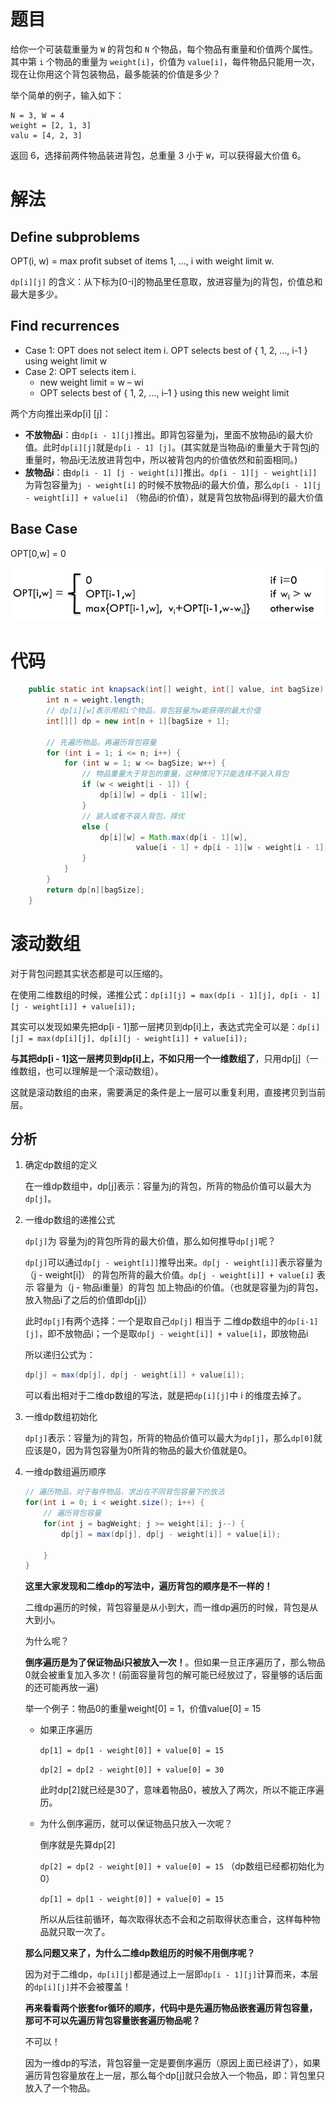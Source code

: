 # 题目

给你一个可装载重量为 `W` 的背包和 `N` 个物品，每个物品有重量和价值两个属性。其中第 `i` 个物品的重量为 `weight[i]`，价值为 `value[i]`，每件物品只能用一次，现在让你用这个背包装物品，最多能装的价值是多少？

举个简单的例子，输入如下：

```
N = 3, W = 4
weight = [2, 1, 3]
valu = [4, 2, 3]
```

返回 6，选择前两件物品装进背包，总重量 3 小于 `W`，可以获得最大价值 6。

# 解法

## Define subproblems

OPT(i, w) = max profit subset of items 1, …, i with weight limit w.

`dp[i][j]` 的含义：从下标为[0-i]的物品里任意取，放进容量为j的背包，价值总和最大是多少。

## Find recurrences

-   Case 1: OPT does not select item i.
    OPT selects best of { 1, 2, …, i-1 } using weight limit w
-   Case 2: OPT selects item i.
    -   new weight limit = w – wi
    -   OPT selects best of { 1, 2, …, i–1 } using this new weight limit

两个方向推出来dp[i] [j]：

-   **不放物品i**：由`dp[i - 1][j]`推出。即背包容量为j，里面不放物品i的最大价值。此时`dp[i][j]`就是`dp[i - 1] [j]`。(其实就是当物品i的重量大于背包j的重量时，物品i无法放进背包中，所以被背包内的价值依然和前面相同。)
-   **放物品i**：由`dp[i - 1] [j - weight[i]]`推出。`dp[i - 1][j - weight[i]]` 为背包容量为`j - weight[i]` 的时候不放物品i的最大价值，那么`dp[i - 1][j - weight[i]] + value[i]` （物品i的价值），就是背包放物品i得到的最大价值

## Base Case

OPT[0,w] = 0

![image-20220324162628342](0-1背包.assets/image-20220324162628342.png)

# 代码

```java
    public static int knapsack(int[] weight, int[] value, int bagSize) {
        int n = weight.length;
        // dp[i][w]表示用前i个物品，背包容量为w能获得的最大价值
        int[][] dp = new int[n + 1][bagSize + 1];

        // 先遍历物品，再遍历背包容量
        for (int i = 1; i <= n; i++) {
            for (int w = 1; w <= bagSize; w++) {
                // 物品重量大于背包的重量，这种情况下只能选择不装入背包
                if (w < weight[i - 1]) {
                    dp[i][w] = dp[i - 1][w];
                }
                // 装入或者不装入背包，择优
                else {
                    dp[i][w] = Math.max(dp[i - 1][w], 
                            value[i - 1] + dp[i - 1][w - weight[i - 1]]);
                }
            }
        }
        return dp[n][bagSize];
    }
```

# 滚动数组

对于背包问题其实状态都是可以压缩的。

在使用二维数组的时候，递推公式：`dp[i][j] = max(dp[i - 1][j], dp[i - 1][j - weight[i]] + value[i]);`

其实可以发现如果先把dp[i - 1]那一层拷贝到dp[i]上，表达式完全可以是：`dp[i][j] = max(dp[i][j], dp[i][j - weight[i]] + value[i]);`

**与其把dp[i - 1]这一层拷贝到dp[i]上，不如只用一个一维数组了**，只用dp[j]（一维数组，也可以理解是一个滚动数组）。

这就是滚动数组的由来，需要满足的条件是上一层可以重复利用，直接拷贝到当前层。

## 分析

1.  确定dp数组的定义

    在一维dp数组中，dp[j]表示：容量为j的背包，所背的物品价值可以最大为`dp[j]`。

2.  一维dp数组的递推公式

    `dp[j]`为 容量为j的背包所背的最大价值，那么如何推导`dp[j]`呢？

    `dp[j]`可以通过`dp[j - weight[i]]`推导出来。`dp[j - weight[i]]`表示容量为（j - weight[i]） 的背包所背的最大价值。`dp[j - weight[i]] + value[i]` 表示 容量为（j - 物品i重量）的背包 加上物品i的价值。（也就是容量为j的背包，放入物品i了之后的价值即dp[j]）

    此时`dp[j]`有两个选择：一个是取自己`dp[j]` 相当于 二维dp数组中的`dp[i-1][j]`，即不放物品i；一个是取`dp[j - weight[i]] + value[i]`，即放物品i

    所以递归公式为：

    ```java
    dp[j] = max(dp[j], dp[j - weight[i]] + value[i]);
    ```

    可以看出相对于二维dp数组的写法，就是把`dp[i][j]`中 i 的维度去掉了。

3.  一维dp数组初始化

    `dp[j]`表示：容量为j的背包，所背的物品价值可以最大为`dp[j]`，那么`dp[0]`就应该是0，因为背包容量为0所背的物品的最大价值就是0。

4.  一维dp数组遍历顺序

    ```java
    // 遍历物品，对于每件物品，求出在不同背包容量下的放法
    for(int i = 0; i < weight.size(); i++) { 
    	// 遍历背包容量
        for(int j = bagWeight; j >= weight[i]; j--) { 
            dp[j] = max(dp[j], dp[j - weight[i]] + value[i]);
    
        }
    }
    ```

    **这里大家发现和二维dp的写法中，遍历背包的顺序是不一样的！**

    二维dp遍历的时候，背包容量是从小到大，而一维dp遍历的时候，背包是从大到小。

    为什么呢？

    **倒序遍历是为了保证物品i只被放入一次！**。但如果一旦正序遍历了，那么物品0就会被重复加入多次！(前面容量背包的解可能已经放过了，容量够的话后面的还可能再放一遍)

    举一个例子：物品0的重量weight[0] = 1，价值value[0] = 15

    -   如果正序遍历

        `dp[1] = dp[1 - weight[0]] + value[0] = 15`

        `dp[2] = dp[2 - weight[0]] + value[0] = 30`

        此时dp[2]就已经是30了，意味着物品0，被放入了两次，所以不能正序遍历。

    -   为什么倒序遍历，就可以保证物品只放入一次呢？

        倒序就是先算dp[2]

        `dp[2] = dp[2 - weight[0]] + value[0] = 15` （dp数组已经都初始化为0）

        `dp[1] = dp[1 - weight[0]] + value[0] = 15`

        所以从后往前循环，每次取得状态不会和之前取得状态重合，这样每种物品就只取一次了。

    **那么问题又来了，为什么二维dp数组历的时候不用倒序呢？**

    因为对于二维dp，`dp[i][j]`都是通过上一层即`dp[i - 1][j]`计算而来，本层的`dp[i][j]`并不会被覆盖！

    **再来看看两个嵌套for循环的顺序，代码中是先遍历物品嵌套遍历背包容量，那可不可以先遍历背包容量嵌套遍历物品呢？**

    不可以！

    因为一维dp的写法，背包容量一定是要倒序遍历（原因上面已经讲了），如果遍历背包容量放在上一层，那么每个dp[j]就只会放入一个物品，即：背包里只放入了一个物品。

